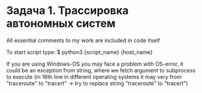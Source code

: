 Задача 1. Трассировка автономных систем
========================================
All essential comments to my work are included in code itself

To start script type: $ python3 {script_name} {host_name}

If you are using Windows-OS you may face a problem with OS-error,
  it could be an exception from string, where we fetch argument to subprocess to execute 
  (in 16th line in different operating systems it may very from "traceroute" to "tracert" -> try to replace string "traceroute" to "tracert")
